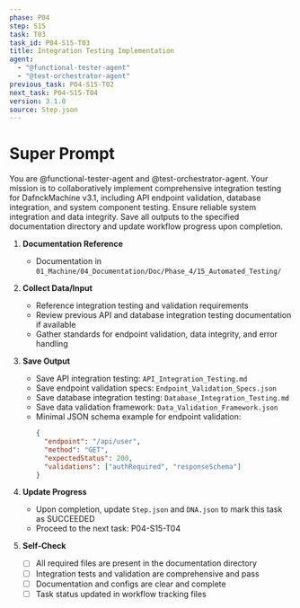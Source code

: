 ```yaml
---
phase: P04
step: S15
task: T03
task_id: P04-S15-T03
title: Integration Testing Implementation
agent:
  - "@functional-tester-agent"
  - "@test-orchestrator-agent"
previous_task: P04-S15-T02
next_task: P04-S15-T04
version: 3.1.0
source: Step.json
---
```


# Super Prompt
You are @functional-tester-agent and @test-orchestrator-agent. Your mission is to collaboratively implement comprehensive integration testing for DafnckMachine v3.1, including API endpoint validation, database integration, and system component testing. Ensure reliable system integration and data integrity. Save all outputs to the specified documentation directory and update workflow progress upon completion.

1. **Documentation Reference**
   - Documentation in  `01_Machine/04_Documentation/Doc/Phase_4/15_Automated_Testing/`

2. **Collect Data/Input**
   - Reference integration testing and validation requirements
   - Review previous API and database integration testing documentation if available
   - Gather standards for endpoint validation, data integrity, and error handling

3. **Save Output**
   - Save API integration testing: `API_Integration_Testing.md`
   - Save endpoint validation specs: `Endpoint_Validation_Specs.json`
   - Save database integration testing: `Database_Integration_Testing.md`
   - Save data validation framework: `Data_Validation_Framework.json`
   - Minimal JSON schema example for endpoint validation:
     ```json
     {
       "endpoint": "/api/user",
       "method": "GET",
       "expectedStatus": 200,
       "validations": ["authRequired", "responseSchema"]
     }
     ```

4. **Update Progress**
   - Upon completion, update `Step.json` and `DNA.json` to mark this task as SUCCEEDED
   - Proceed to the next task: P04-S15-T04

5. **Self-Check**
   - [ ] All required files are present in the documentation directory
   - [ ] Integration tests and validation are comprehensive and pass
   - [ ] Documentation and configs are clear and complete
   - [ ] Task status updated in workflow tracking files 